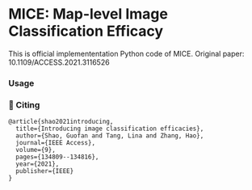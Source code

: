 # MICE: Map-level Image Classification Efficacy

This is official implemententation Python code of MICE. Original paper: 10.1109/ACCESS.2021.3116526

### Usage

### 📝 Citing
```
@article{shao2021introducing,
  title={Introducing image classification efficacies},
  author={Shao, Guofan and Tang, Lina and Zhang, Hao},
  journal={IEEE Access},
  volume={9},
  pages={134809--134816},
  year={2021},
  publisher={IEEE}
}
```
